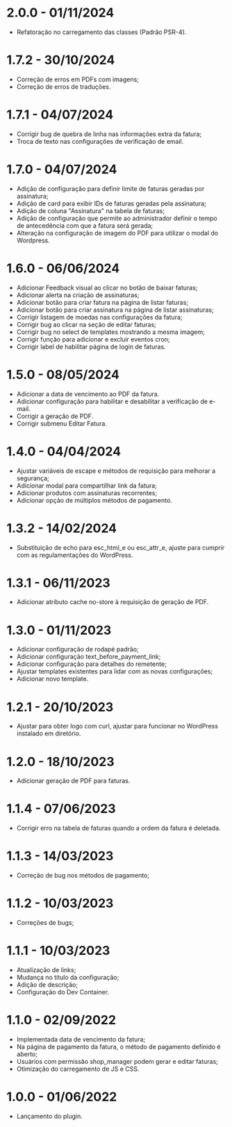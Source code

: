 # 2.0.0 - 01/11/2024
* Refatoração no carregamento das classes (Padrão PSR-4).

# 1.7.2 - 30/10/2024
* Correção de erros em PDFs com imagens;
* Correção de erros de traduções.

# 1.7.1 - 04/07/2024
* Corrigir bug de quebra de linha nas informações extra da fatura;
* Troca de texto nas configurações de verificação de email.

# 1.7.0 - 04/07/2024
* Adição de configuração para definir limite de faturas geradas por assinatura;
* Adição de card para exibir IDs de faturas geradas pela assinatura;
* Adição de coluna "Assinatura" na tabela de faturas;
* Adição de configuração que permite ao administrador definir o tempo de antecedência com que a fatura será gerada;
* Alteração na configuração de imagem do PDF para utilizar o modal do Wordpress.

# 1.6.0 - 06/06/2024
* Adicionar Feedback visual ao clicar no botão de baixar faturas; 
* Adicionar alerta na criação de assinaturas; 
* Adicionar botão para criar fatura na página de listar faturas;
* Adicionar botão para criar assinatura na página de listar assinaturas;
* Corrigir listagem de moedas nas configurações da fatura;
* Corrigir bug ao clicar na seção de editar faturas; 
* Corrigir bug no select de templates mostrando a mesma imagem;
* Corrigir função para adicionar e excluir eventos cron;
* Corrigir label de habilitar página de login de faturas.

# 1.5.0 - 08/05/2024
* Adicionar a data de vencimento ao PDF da fatura.
* Adicionar configuração para habilitar e desabilitar a verificação de e-mail.
* Corrigir a geração de PDF.
* Corrigir submenu Editar Fatura.

# 1.4.0 - 04/04/2024
* Ajustar variáveis de escape e métodos de requisição para melhorar a segurança;
* Adicionar modal para compartilhar link da fatura;
* Adicionar produtos com assinaturas recorrentes;
* Adicionar opção de múltiplos métodos de pagamento.

# 1.3.2 - 14/02/2024
* Substituição de echo para esc_html_e ou esc_attr_e, ajuste para cumprir com as regulamentações do WordPress.

# 1.3.1 - 06/11/2023
* Adicionar atributo cache no-store à requisição de geração de PDF.

# 1.3.0 - 01/11/2023
* Adicionar configuração de rodapé padrão;
* Adicionar configuração text_before_payment_link;
* Adicionar configuração para detalhes do remetente;
* Ajustar templates existentes para lidar com as novas configurações;
* Adicionar novo template.

# 1.2.1 - 20/10/2023
* Ajustar para obter logo com curl, ajustar para funcionar no WordPress instalado em diretório.

# 1.2.0 - 18/10/2023
* Adicionar geração de PDF para faturas.

# 1.1.4 - 07/06/2023
* Corrigir erro na tabela de faturas quando a ordem da fatura é deletada.

# 1.1.3 - 14/03/2023
* Correção de bug nos métodos de pagamento;

# 1.1.2 - 10/03/2023
* Correções de bugs;

# 1.1.1 - 10/03/2023
* Atualização de links;
* Mudança no título da configuração;
* Adição de descrição;
* Configuração do Dev Container.

# 1.1.0 - 02/09/2022
* Implementada data de vencimento da fatura;
* Na página de pagamento da fatura, o método de pagamento definido é aberto;
* Usuários com permissão shop_manager podem gerar e editar faturas;
* Otimização do carregamento de JS e CSS.

# 1.0.0 - 01/06/2022
* Lançamento do plugin.